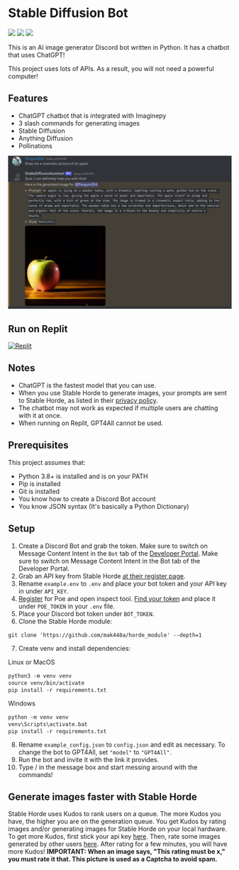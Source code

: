 # Stable Diffusion Bot

![](https://img.shields.io/github/license/mak448a/Stable-Diffusion-Bot)
![](https://img.shields.io/github/contributors/mak448a/Stable-Diffusion-Bot)
![](https://img.shields.io/github/repo-size/mak448a/Stable-Diffusion-Bot)

This is an AI image generator Discord bot written in Python. It has a chatbot that uses ChatGPT!

This project uses lots of APIs. As a result, you will not need a powerful computer!


## Features
- ChatGPT chatbot that is integrated with Imaginepy
- 3 slash commands for generating images
- Stable Diffusion
- Anything Diffusion
- Pollinations


![](demo.png)

## Run on Replit

[![Replit](https://img.shields.io/badge/replit-667881?style=for-the-badge&logo=replit&logoColor=red)](https://replit.com/new/github/mak448a/Stable-Diffusion-Bot)

## Notes

- ChatGPT is the fastest model that you can use.
- When you use Stable Horde to generate images, your prompts are sent to Stable Horde, as listed in their [privacy policy](https://stablehorde.net/privacy). 
- The chatbot may not work as expected if multiple users are chatting with it at once. 
- When running on Replit, GPT4All cannot be used.


## Prerequisites
This project assumes that:
- Python 3.8+ is installed and is on your PATH
- Pip is installed
- Git is installed
- You know how to create a Discord Bot account
- You know JSON syntax (It's basically a Python Dictionary)


## Setup
1. Create a Discord Bot and grab the token. Make sure to switch on Message Content Intent in the `Bot` tab of the [Developer Portal](https://discord.com/developers/applications).
Make sure to switch on Message Content Intent in the Bot tab of the Developer Portal.
2. Grab an API key from Stable Horde [at their register page](https://stablehorde.net/register).
3. Rename `example.env` to `.env` and place your bot token and your API key in under `API_KEY`.
4. [Register](https://poe.com) for Poe and open inspect tool. [Find your token](https://github.com/ading2210/poe-api#finding-your-token) and place it under `POE_TOKEN` in your `.env` file.
5. Place your Discord bot token under `BOT_TOKEN`.
6. Clone the Stable Horde module:
```shell
git clone 'https://github.com/mak448a/horde_module' --depth=1
```
7. Create venv and install dependencies:

Linux or MacOS
```shell
python3 -m venv venv
source venv/bin/activate
pip install -r requirements.txt
```
Windows
```shell
python -m venv venv
venv\Scripts\activate.bat
pip install -r requirements.txt
```
8. Rename `example_config.json` to `config.json` and edit as necessary. To change the bot to GPT4All, set `"model"` to `"GPT4All"`.
9. Run the bot and invite it with the link it provides.
10. Type / in the message box and start messing around with the commands!


## Generate images faster with Stable Horde
Stable Horde uses Kudos to rank users on a queue. The more Kudos you have, the higher you are on the generation queue.
You get Kudos by rating images and/or generating images for Stable Horde
on your local hardware.
To get more Kudos, first stick your api key [here](https://tinybots.net/artbot/settings).
Then, rate some images generated by other users [here](https://tinybots.net/artbot/rate).
After rating for a few minutes, you will have more Kudos!
**IMPORTANT: When an image says, "This rating must be x," you must rate it that. This picture is used as a Captcha to avoid spam.**
